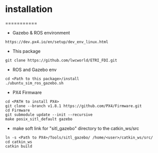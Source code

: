 # installation
===========
- Gazebo & ROS environment
```
https://dev.px4.io/en/setup/dev_env_linux.html
```
- This package
```
git clone https://github.com/lwcworld/ETRI_FDI.git
```
- ROS and Gazebo env
```
cd <Path to this package>/install
./ubuntu_sim_ros_gazebo.sh
```

- PX4 Firmware
``` 
cd <PATH to install PX4>
git clone --branch v1.8.1 https://github.com/PX4/Firmware.git
cd Firmware 
git submodule update --init --recursive
make posix_sitl_default gazebo
```
- make soft link for "sitl_gazebo" directory to the catkin_ws/src 
``` 
ln -s <Path to PX4>/Tools/sitl_gazebo/ /home/<user>/catkin_ws/src/
cd catkin_ws
catkin build
```
